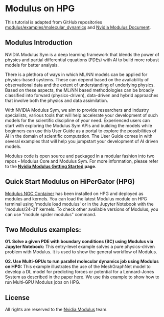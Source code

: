 # Modulus on HPG
This tutorial is adapted from GitHub repositories [modulus/examples/molecular_dynamics](https://github.com/NVIDIA/modulus/tree/main/examples/molecular_dynamics/lennard_jones) and [Nvidia Modulus Document](https://docs.nvidia.com/deeplearning/modulus/modulus-sym/index.html).

## Modulus Introduction
NVIDIA Modulus Sym is a deep learning framework that blends the power of physics and partial differential equations (PDEs) with AI to build more robust models for better analysis.

There is a plethora of ways in which ML/NN models can be applied for physics-based systems. These can depend based on the availability of observational data and the extent of understanding of underlying physics. Based on these aspects, the ML/NN based methodologies can be broadly classified into forward (physics-driven), data-driven and hybrid approaches that involve both the physics and data assimilation.

With NVIDIA Modulus Sym, we aim to provide researchers and industry specialists, various tools that will help accelerate your development of such models for the scientific discipline of your need. Experienced users can start with exploring the Modulus Sym APIs and building the models while beginners can use this User Guide as a portal to explore the possibilities of AI in the domain of scientific computation. The User Guide comes in with several examples that will help you jumpstart your development of AI driven models.

Modulus code is open source and packaged in a modular fashion into two repos - Modulus Core and Modulus Sym. For more information, please refer to the **[Nvidia Modulus Getting Started](https://docs.nvidia.com/deeplearning/modulus/getting-started/) page**.

## Quick Start Modulus on HiPerGator (HPG)
[Modulus NGC Container](https://catalog.ngc.nvidia.com/orgs/nvidia/teams/modulus/containers/modulus) has been installed on HPG and deployed as modules and kernels. You can load the latest Modulus module on HPG terminal using 'module load modulus' or in the Jupyter Notebook with the 'modulus/24-01' kernels. To check other available versions of Modulus, you can use "module spider modulus" command.

## Two Modulus examples:
**01. Solve a given PDE with boundary conditions (BC) using Modulus via Jupyter Notebook:** This entry-level example solves a pure physics-driven problem with Modulus. It is used to show the general workflow of Modulus.

**02. Use Multi-GPUs to run parallel molecular dynamics job using Modulus on HPG:** This example illustrates the use of the MeshGraphNet model to develop a DL model for predicting forces or potential for a Lennard-Jones System as described in the [paper here](https://arxiv.org/abs/2112.03383). We use this example to show how to run Multi-GPU Modulus jobs on HPG.

## License
All rights are reserved to the [Nvidia Modulus](https://docs.nvidia.com/modulus/index.html) team.
   
